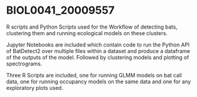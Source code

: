 # BIOL0041_20009557
R scripts and Python Scripts used for the Workflow of detecting bats, clustering them and running ecological models on these clusters.

Jupyter Notebooks are included which contain code to run the Python API of BatDetect2 over multiple files within a dataset and produce a dataframe of the outputs of the model. 
Followed by clustering models and plotting of spectrograms. 

Three R Scripts are included, one for running GLMM models on bat call data, one for running occupancy models on the same data and one for any exploratory plots used. 


